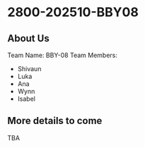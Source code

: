 # 2800-202510-BBY08
## About Us
Team Name: BBY-08
Team Members: 
- Shivaun
- Luka 
- Ana
- Wynn
- Isabel
## More details to come
TBA